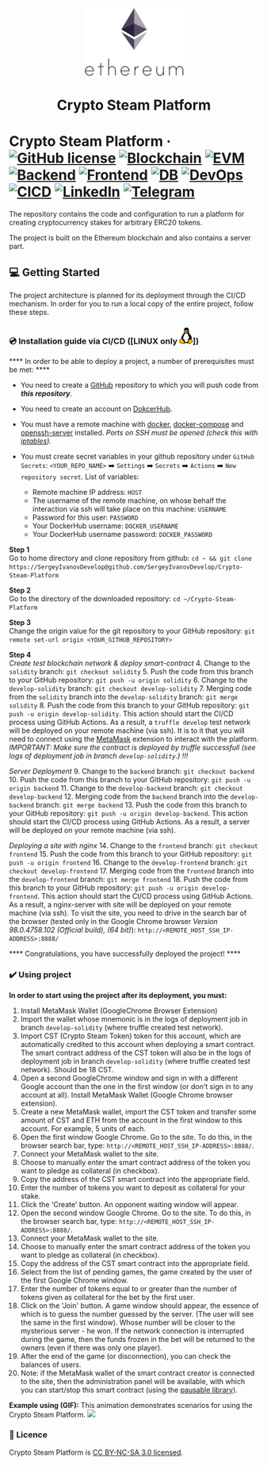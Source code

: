 <p align="center">
  <a href="https://github.com/SergeyIvanovDevelop/Crypto-Steam-Platform">
    <img alt="Crypto Steam Platform" src="./resources/CSP.png" />
  </a>
</p>
<h1 align="center">
  Crypto Steam Platform
</h1>

# Crypto Steam Platform &middot; [![GitHub license](https://img.shields.io/badge/license-CC%20BY--NC--SA%203.0-blue)](./LICENSE) [![Blockchain](https://img.shields.io/badge/blockchain-Ethereum-yellowgreen)](https://ethereum.org/en/) [![EVM](https://img.shields.io/badge/EVM-solidity-lightgrey)](https://docs.soliditylang.org/en/v0.8.14/) [![Backend](https://img.shields.io/badge/backend-node.js-red)](https://nodejs.org/en/) [![Frontend](https://img.shields.io/badge/frontend-javascript-yellow)](https://en.wikipedia.org/wiki/JavaScript) [![DB](https://img.shields.io/badge/database-mongoDB-blueviolet)](https://www.mongodb.com/) [![DevOps](https://img.shields.io/badge/devops-docker-ff69b4)](https://www.docker.com/) [![CICD](https://img.shields.io/badge/ci%2Fcd-github%20actions-lightgrey)](https://github.com/features/actions) [![LinkedIn](https://img.shields.io/badge/linkedin-Sergey%20Ivanov-blue)](https://www.linkedin.com/in/sergey-ivanov-33413823a/) [![Telegram](https://img.shields.io/badge/telegram-%40SergeyIvanov__dev-blueviolet)](https://t.me/SergeyIvanov_dev) #

The repository contains the code and configuration to run a platform for creating cryptocurrency stakes for arbitrary ERC20 tokens.

The project is built on the Ethereum blockchain and also contains a server part.

## :computer: Getting Started  ##

The project architecture is planned for its deployment through the CI/CD mechanism. In order for you to run a local copy of the entire project, follow these steps.

### :cd: Installation guide via CI/CD ([LINUX only ![This is an image](./resources/linux.png)])

**** In order to be able to deploy a project, a number of prerequisites must be met: ****

- You need to create a [GitHub](https://github.com) repository to which you will push code from ***this repository***.
- You need to create an account on [DokcerHub](https://hub.docker.com/).
- You must have a remote machine with [docker](https://www.docker.com/), [docker-compose](https://docs.docker.com/compose/) and [openssh-server](https://www.openssh.com/) installed. *Ports on SSH must be opened (check this with [iptables](https://en.wikipedia.org/wiki/Iptables)).*
- You must create secret variables in your github repository under `GitHub Secrets`: `<YOUR_REPO_NAME>` :arrow_right: `Settings` :arrow_right: `Secrets` :arrow_right: `Actions` :arrow_right: `New repository secret`. List of variables:

  - Remote machine IP address: `HOST`
  - The username of the remote machine, on whose behalf the interaction via ssh will take place on this machine: `USERNAME`
  - Password for this user: `PASSWORD`
  - Your DockerHub username: `DOCKER_USERNAME`
  - Your DockerHub username password: `DOCKER_PASSWORD`


**Step 1**<br>
Go to home directory and clone repository from github: ```cd ~ && git clone https://SergeyIvanovDevelop@github.com/SergeyIvanovDevelop/Crypto-Steam-Platform```

**Step 2**<br>
Go to the directory of the downloaded repository: ```cd ~/Crypto-Steam-Platform```

**Step 3**<br>
Change the origin value for the git repository to your GitHub repository: ```git remote set-url origin <YOUR_GITHUB_REPOSITORY>```

**Step 4**<br>
_Create test blockchain network & deploy smart-contract_
4. Change to the `solidity` branch: ```git checkout solidity```
5. Push the code from this branch to your GitHub repository: ```git push -u origin solidity```
6. Change to the `develop-solidity` branch: ```git checkout develop-solidity```
7. Merging code from the `solidity` branch into the `develop-solidity` branch: ```git merge solidity```
8. Push the code from this branch to your GitHub repository: ```git push -u origin develop-solidity```. This action should start the CI/CD process using GitHub Actions. As a result, a `truffle develop` test network will be deployed on your remote machine (via ssh). It is to it that you will need to connect using the [MetaMask](https://metamask.io/) extension to interact with the platform. _IMPORTANT: Make sure the contract is deployed by truffle successfull (see logs of deployment job in branch `develop-solidity`.) !!!_

_Server Deployment_
9. Change to the `backend` branch: ```git checkout backend```
10. Push the code from this branch to your GitHub repository: ```git push -u origin backend```
11. Change to the `develop-backend` branch: ```git checkout develop-backend```
12. Merging code from the `backend` branch into the `develop-backend` branch: ```git merge backend```
13. Push the code from this branch to your GitHub repository: ```git push -u origin develop-backend```. This action should start the CI/CD process using GitHub Actions. As a result, a server will be deployed on your remote machine (via ssh).

_Deploying a site with nginx_
14. Change to the `frontend` branch: ```git checkout frontend```
15. Push the code from this branch to your GitHub repository: ```git push -u origin frontend```
16. Change to the `develop-frontend` branch: ```git checkout develop-frontend```
17. Merging code from the `frontend` branch into the `develop-frontend` branch: ```git merge frontend```
18. Push the code from this branch to your GitHub repository: ```git push -u origin develop-frontend```. This action should start the CI/CD process using GitHub Actions. As a result, a nginx-server with site will be deployed on your remote machine (via ssh). 
To visit the site, you need to drive in the search bar of the browser (tested only in the Google Chrome browser _Version 98.0.4758.102 (Official build), (64 bit)_): `http://<REMOTE_HOST_SSH_IP-ADDRESS>:8888/`

**** Congratulations, you have successfully deployed the project! ****

### :heavy_check_mark: Using project ###

****In order to start using the project after its deployment, you must:****
1. Install MetaMask Wallet (GoogleChrome Browser Extension)
2. Import the wallet whose mnemonic is in the logs of deployment job in branch `develop-solidity` (where truffle created test network).
3. Import CST (Crypto Steam Token) token for this account, which are automatically credited to this account when deploying a smart contract. The smart contract address of the CST token will also be in the logs of deployment job in branch `develop-solidity` (where truffle created test network). Should be 18 CST.
4. Open a second GoogleChrome window and sign in with a different Google account than the one in the first window (or don't sign in to any account at all). Install MetaMask Wallet (Google Chrome browser extension).
5. Create a new MetaMask wallet, import the CST token and transfer some amount of CST and ETH from the account in the first window to this account. For example, 5 units of each.
6. Open the first window Google Chrome. Go to the site. To do this, in the browser search bar, type: `http://<REMOTE_HOST_SSH_IP-ADDRESS>:8888/`.
7. Connect your MetaMask wallet to the site.
8. Choose to manually enter the smart contract address of the token you want to pledge as collateral (in checkbox).
9. Copy the address of the CST smart contract into the appropriate field.
10. Enter the number of tokens you want to deposit as collateral for your stake.
11. Click the 'Create' button. An opponent waiting window will appear.
12. Open the second window Google Chrome. Go to the site. To do this, in the browser search bar, type: `http://<REMOTE_HOST_SSH_IP-ADDRESS>:8888/`.
13. Connect your MetaMask wallet to the site.
14. Choose to manually enter the smart contract address of the token you want to pledge as collateral (in checkbox).
15. Copy the address of the CST smart contract into the appropriate field.
16. Select from the list of pending games, the game created by the user of the first Google Chrome window.
17. Enter the number of tokens equal to or greater than the number of tokens given as collateral for the bet by the first user.
18. Click on the 'Join' button. A game window should appear, the essence of which is to guess the number guessed by the server. (The user will see the same in the first window). Whose number will be closer to the mysterious server - he won. If the network connection is interrupted during the game, then the funds frozen in the bet will be returned to the owners (even if there was only one player).
19. After the end of the game (or disconnection), you can check the balances of users.
20. Note: if the MetaMask wallet of the smart contract creator is connected to the site, then the administration panel will be available, with which you can start/stop this smart contract (using the [pausable library](https://github.com/OpenZeppelin/openzeppelin-contracts/blob/master/contracts/security/Pausable.sol)).

****Example using (GIF):****
This animation demonstrates scenarios for using the Crypto Steam Platform.
![](./resources/CSP.gif)

### :bookmark_tabs: Licence ###
Crypto Steam Platform is [CC BY-NC-SA 3.0 licensed](./LICENSE).
